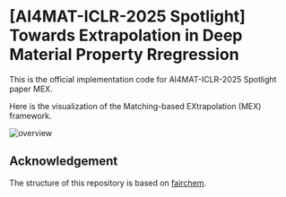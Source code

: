 # [AI4MAT-ICLR-2025 Spotlight] Towards Extrapolation in Deep Material Property Rregression
This is the official implementation code for AI4MAT-ICLR-2025 Spotlight paper MEX.

Here is the visualization of the Matching-based EXtrapolation (MEX) framework.

![overview](https://github.com/panmianzhi/Matching-based-EXtrapolation/imgs/method.png)

## Acknowledgement
The structure of this repository is based on [fairchem](https://github.com/FAIR-Chem/fairchem).